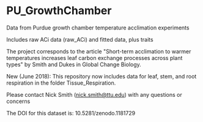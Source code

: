 # PU_GrowthChamber
Data from Purdue growth chamber temperature acclimation experiments

Includes raw ACi data (raw_ACi) and fitted data, plus traits

The project corresponds to the article "Short-term acclimation to warmer temperatures increases leaf carbon exchange processes across plant types" by Smith and Dukes in Global Change Biology.

New (June 2018): This repository now includes data for leaf, stem, and root respiration in the folder Tissue_Respiration.

Please contact Nick Smith (nick.smith@ttu.edu) with any questions or concerns

The DOI for this dataset is: 10.5281/zenodo.1181729
